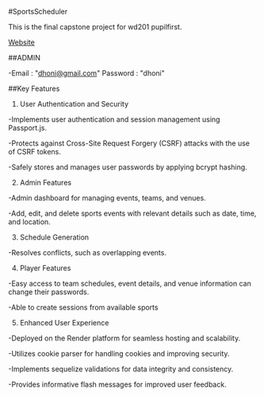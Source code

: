 #SportsScheduler

This is the final capstone project for wd201 pupilfirst.

[Website](https://sports-scheduler-rishith.onrender.com)

##ADMIN

-Email    : "dhoni@gmail.com"
 Password : "dhoni"

##Key Features
1. User Authentication and Security

-Implements user authentication and session management using Passport.js.

-Protects against Cross-Site Request Forgery (CSRF) attacks with the use of CSRF tokens.

-Safely stores and manages user passwords by applying bcrypt hashing.

2. Admin Features

-Admin dashboard for managing events, teams, and venues.

-Add, edit, and delete sports events with relevant details such as date, time, and location.

3. Schedule Generation

-Resolves conflicts, such as overlapping events.

4. Player Features

-Easy access to team schedules, event details, and venue information can change their passwords.

-Able to create sessions from available sports

5. Enhanced User Experience

-Deployed on the Render platform for seamless hosting and scalability.

-Utilizes cookie parser for handling cookies and improving security.

-Implements sequelize validations for data integrity and consistency.

-Provides informative flash messages for improved user feedback.
